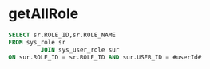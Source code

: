 getAllRole
===
```sql
SELECT sr.ROLE_ID,sr.ROLE_NAME
FROM sys_role sr
         JOIN sys_user_role sur 
ON sur.ROLE_ID = sr.ROLE_ID AND sur.USER_ID = #userId#

```